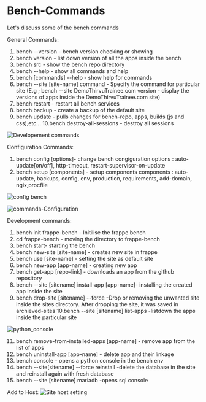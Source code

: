 
# Bench-Commands

Let's discuss some of the bench commands

General Commands:

1. bench --version - bench version checking or showing  
2. bench version - list down version of all the apps inside the bench
3. bench src - show the bench repo directory
4. bench --help - show all commands and help
5. bench [commands] --help - show help for commands
6. bench --site [site-name] command - Specify the command for particular site
   (E.g ; bench --site DemoThirvuTrainee.com version - display the versions of apps inside the DemoThirvuTrainee.com site)
7. bench restart - restart all bench services
8. bench backup - create a backup of the default site
9. bench  update - pulls changes for bench-repo, apps, builds (js and css),etc...
10.bench destroy-all-sessions - destroy all sessions

![Developement commands](https://user-images.githubusercontent.com/124557026/224465967-0a661dd3-6867-4682-a649-43918573c5de.png)


Configuration Commands:

1. bench config [options]- change bench congiguration
      options : auto-update[on/off], http-timeout, restart-supervisor-on-update
2. bench setup [components] - setup components
        components : auto-update, backups, config, env, production, requirements, add-domain, ngix,procfile
        
![config bench](https://user-images.githubusercontent.com/124557026/224466124-04c66821-3cf3-48f3-b905-31d319d852a6.png)

![commands-Configuration](https://user-images.githubusercontent.com/124557026/224465965-92fd21e3-31b6-4de1-9bea-78d87598d4a5.png)


Development commands:

1. bench init frappe-bench - Initilise the frappe bench
2. cd frappe-bench - moving the directory to frappe-bench
3. bench start- starting the bench
4. bench new-site [site-name] - creates new site in frappe
5. bench use [site-name] - setting the site as default site
6. bench new-app [app-name] - creating new app
7. bench get-app [repo-link] - downloads an app from the github repository
8. bench --site [sitename] install-app [app-name]- installing the created app inside the site
9. bench drop-site [sitename] --force -Drop or removing the unwanted site inside the sites directory. After dropping the site, it was saved in archieved-sites
10.bench --site [sitename] list-apps -listdown the apps inside the particular site

![python_console](https://user-images.githubusercontent.com/124557026/224465970-41c6a71a-1246-4f5c-b59d-cf401d413cc3.png)

11. bench remove-from-installed-apps [app-name] - remove app from the list of apps
12. bench uninstall-app [app-name] - delete app and their linkage
13. bench console - opens a python console in the bench env
14. bench --site[sitename] --force reinstall -delete the database in the site and reinstall again with fresh database
15. bench --site [sitename] mariadb -opens sql console


Add to Host:
![Site host setting](https://user-images.githubusercontent.com/124557026/224466131-b644e278-1638-4cd3-a832-2030a5dcb89f.png)



